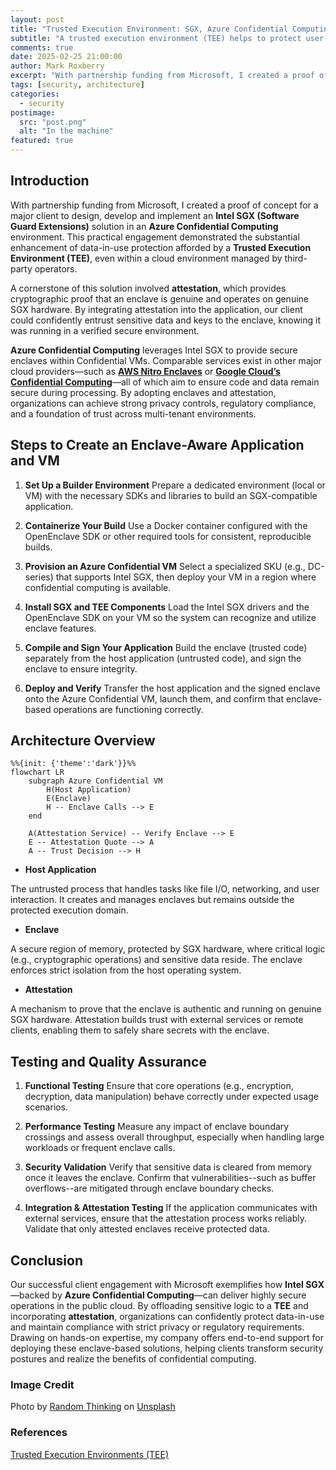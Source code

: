 ```yaml
---
layout: post
title: "Trusted Execution Environment: SGX, Azure Confidential Computing, and Attestation"
subtitle: "A trusted execution environment (TEE) helps to protect user-executed code and data from modification by untrusted software, hardware, and system components."
comments: true
date: 2025-02-25 21:00:00
author: Mark Roxberry
excerpt: "With partnership funding from Microsoft, I created a proof of concept for a major client to design, develop and implement an Intel SGX-enabled solution in an Azure Confidential Computing environment."
tags: [security, architecture]
categories:
  - security
postimage:
  src: "post.png"
  alt: "In the machine"
featured: true
---
```


## Introduction

With partnership funding from Microsoft, I created a proof of concept for a major client to design, develop and implement an **Intel SGX (Software Guard Extensions)** solution in an **Azure Confidential Computing** environment. This practical engagement demonstrated the substantial enhancement of data-in-use protection afforded by a **Trusted Execution Environment (TEE)**, even within a cloud environment managed by third-party operators.

A cornerstone of this solution involved **attestation**, which provides cryptographic proof that an enclave is genuine and operates on genuine SGX hardware. By integrating attestation into the application, our client could confidently entrust sensitive data and keys to the enclave, knowing it was running in a verified secure environment.

**Azure Confidential Computing** leverages Intel SGX to provide secure enclaves within Confidential VMs. Comparable services exist in other major cloud providers—such as **[AWS Nitro Enclaves](https://aws.amazon.com/ec2/nitro/nitro-enclaves/)** or **[Google Cloud’s Confidential Computing](https://cloud.google.com/security/products/confidential-computing)**—all of which aim to ensure code and data remain secure during processing. By adopting enclaves and attestation, organizations can achieve strong privacy controls, regulatory compliance, and a foundation of trust across multi-tenant environments.

## Steps to Create an Enclave-Aware Application and VM

1. **Set Up a Builder Environment**
Prepare a dedicated environment (local or VM) with the necessary SDKs and libraries to build an SGX-compatible application.

2. **Containerize Your Build**
Use a Docker container configured with the OpenEnclave SDK or other required tools for consistent, reproducible builds.

3. **Provision an Azure Confidential VM**
Select a specialized SKU (e.g., DC-series) that supports Intel SGX, then deploy your VM in a region where confidential computing is available.

4. **Install SGX and TEE Components**
Load the Intel SGX drivers and the OpenEnclave SDK on your VM so the system can recognize and utilize enclave features.

5. **Compile and Sign Your Application**
Build the enclave (trusted code) separately from the host application (untrusted code), and sign the enclave to ensure integrity.

6. **Deploy and Verify**
Transfer the host application and the signed enclave onto the Azure Confidential VM, launch them, and confirm that enclave-based operations are functioning correctly.

## Architecture Overview

```mermaid
%%{init: {'theme':'dark'}}%%
flowchart LR
    subgraph Azure Confidential VM
        H(Host Application)
        E(Enclave)
        H -- Enclave Calls --> E
    end

    A(Attestation Service) -- Verify Enclave --> E
    E -- Attestation Quote --> A
    A -- Trust Decision --> H
```

- **Host Application**

The untrusted process that handles tasks like file I/O, networking, and user interaction. It creates and manages enclaves but remains outside the protected execution domain.

- **Enclave**

A secure region of memory, protected by SGX hardware, where critical logic (e.g., cryptographic operations) and sensitive data reside. The enclave enforces strict isolation from the host operating system.

- **Attestation**

A mechanism to prove that the enclave is authentic and running on genuine SGX hardware. Attestation builds trust with external services or remote clients, enabling them to safely share secrets with the enclave.

## Testing and Quality Assurance

1. **Functional Testing**
Ensure that core operations (e.g., encryption, decryption, data manipulation) behave correctly under expected usage scenarios.

2. **Performance Testing**
Measure any impact of enclave boundary crossings and assess overall throughput, especially when handling large workloads or frequent enclave calls.

3. **Security Validation**
Verify that sensitive data is cleared from memory once it leaves the enclave. Confirm that vulnerabilities--such as buffer overflows--are mitigated through enclave boundary checks.

4. **Integration & Attestation Testing**
If the application communicates with external services, ensure that the attestation process works reliably. Validate that only attested enclaves receive protected data.

## Conclusion

Our successful client engagement with Microsoft exemplifies how **Intel SGX**—backed by **Azure Confidential Computing**—can deliver highly secure operations in the public cloud. By offloading sensitive logic to a **TEE** and incorporating **attestation**, organizations can confidently protect data-in-use and maintain compliance with strict privacy or regulatory requirements. Drawing on hands-on expertise, my company offers end-to-end support for deploying these enclave-based solutions, helping clients transform security postures and realize the benefits of confidential computing.

### Image Credit

Photo by <a href="https://unsplash.com/@randomthinking?utm_content=creditCopyText&utm_medium=referral&utm_source=unsplash">Random Thinking</a> on <a href="https://unsplash.com/photos/a-close-up-of-a-computer-motherboard-with-pink-lights-fX4lA-CIAwk?utm_content=creditCopyText&utm_medium=referral&utm_source=unsplash">Unsplash</a>

### References

[Trusted Execution Environments (TEE)](https://docs.trustauthority.intel.com/main/articles/concept-tees-overview.html)
